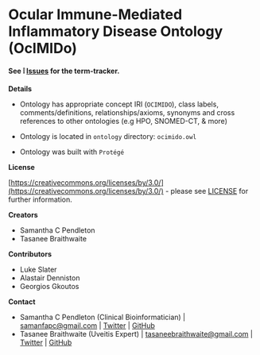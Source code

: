 # Ocular Immune-Mediated Inflammatory Disease Ontology (**OcIMIDo**)

#### See :grey_exclamation: [Issues](https://github.com/sap218/ocular-immune-mediated-inflammatory-disease-ontology/issues)  for the term-tracker.

**Details**

* Ontology has appropriate concept IRI (`OCIMIDO`), class labels, comments/definitions, relationships/axioms, synonyms and cross references to other ontologies (e.g HPO, SNOMED-CT, & more)

* Ontology is located in `ontology` directory: `ocimido.owl`

* Ontology was built with `Protégé`

**License**

[https://creativecommons.org/licenses/by/3.0/](https://creativecommons.org/licenses/by/3.0/) - please see [LICENSE](https://github.com/sap218/ocimido/blob/master/LICENSE) for further information.

**Creators**

* Samantha C Pendleton
* Tasanee Braithwaite

**Contributors**

* Luke Slater
* Alastair Denniston
* Georgios Gkoutos

**Contact**

* Samantha C Pendleton (Clinical Bioinformatician) | [samanfapc@gmail.com](mailto:samanfapc@gmail.com) | [Twitter](https://twitter.com/sap218) | [GitHub](https://github.com/sap218)
* Tasanee Braithwaite (Uveitis Expert)  | [tasaneebraithwaite@gmail.com](mailto:tasaneebraithwaite@gmail.com) | [Twitter](https://twitter.com/tasbraithwaite) | [GitHub](https://github.com/tasbraithwaite)
